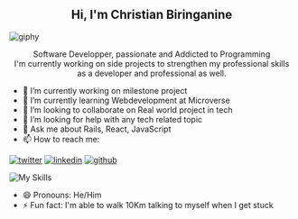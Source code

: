 
<h2 align = "center">Hi, I'm Christian Biringanine</h2>


![giphy](https://user-images.githubusercontent.com/97100091/170823363-d93b0210-4645-4c26-99d7-14c301d023e7.gif)


<p align = "center">Software Developper, passionate and Addicted to Programming </br> I'm currently working on side projects to strengthen my professional skills as a developer and professional as well.</p>


- 🔭 I’m currently working on milestone project 
- 🌱 I’m currently learning Webdevelopment at Microverse
- 👯 I’m looking to collaborate on  Real world project in tech
- 🤔 I’m looking for help with any tech related topic
- 💬 Ask me about Rails, React, JavaScript
- 📫 How to reach me: 

<!-- display the social media buttons in your README -->

[![twitter](https://github.com/shikhar1020jais1/Git-Social/blob/master/Icons/Twitter.png (Twitter))][3]
[![linkedin](https://github.com/shikhar1020jais1/Git-Social/blob/master/Icons/LinkedIn.png (LinkedIn))][4]
[![github](https://github.com/shikhar1020jais1/Git-Social/blob/master/Icons/Github.png (Github))][5]

![My Skills](https://skillicons.dev/icons?i=py,git,github,discord,bootstrap,arduino)

<!-- To Link your profile to the media buttons -->

[3]: https://www.twitter.com/@christianbirin4
[4]: https://www.linkedin.com/in/christian-biringanine-1833011a5
[5]: https://www.github.com/christianbiring1

- 😄 Pronouns: He/Him
- ⚡ Fun fact: I'm able to walk 10Km talking to myself when I get stuck


